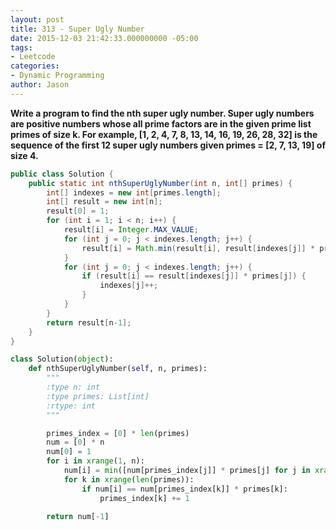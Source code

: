 ```yaml
---
layout: post
title: 313 - Super Ugly Number
date: 2015-12-03 21:42:33.000000000 -05:00
tags:
- Leetcode
categories:
- Dynamic Programming
author: Jason
---
```

**Write a program to find the nth super ugly number. Super ugly numbers are positive numbers whose all prime factors are in the given prime list primes of size k. For example, [1, 2, 4, 7, 8, 13, 14, 16, 19, 26, 28, 32] is the sequence of the first 12 super ugly numbers given primes = [2, 7, 13, 19] of size 4.**


``` java
public class Solution {
    public static int nthSuperUglyNumber(int n, int[] primes) {
        int[] indexes = new int[primes.length];
        int[] result = new int[n];
        result[0] = 1;
        for (int i = 1; i < n; i++) {
            result[i] = Integer.MAX_VALUE;
            for (int j = 0; j < indexes.length; j++) {
                result[i] = Math.min(result[i], result[indexes[j]] * primes[j]);
            }
            for (int j = 0; j < indexes.length; j++) {
                if (result[i] == result[indexes[j]] * primes[j]) {
                    indexes[j]++;
                }
            }
        }
        return result[n-1];
    }
}
```

``` python
class Solution(object):
    def nthSuperUglyNumber(self, n, primes):
        """
        :type n: int
        :type primes: List[int]
        :rtype: int
        """

        primes_index = [0] * len(primes)
        num = [0] * n
        num[0] = 1
        for i in xrange(1, n):
            num[i] = min([num[primes_index[j]] * primes[j] for j in xrange(len(primes))])
            for k in xrange(len(primes)):
                if num[i] == num[primes_index[k]] * primes[k]:
                    primes_index[k] += 1

        return num[-1]
```
